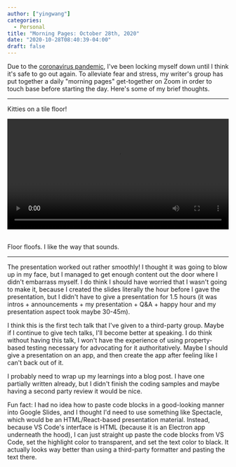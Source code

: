 ```yaml
---
author: ["yingwang"]
categories:
  - Personal
title: "Morning Pages: October 28th, 2020"
date: "2020-10-28T08:40:39-04:00"
draft: false
---
```


Due to the [coronavirus
pandemic](https://en.wikipedia.org/wiki/2019-20_coronavirus_pandemic), I've been
locking myself down until I think it's safe to go out again. To alleviate fear
and stress, my writer's group has put together a daily "morning pages"
get-together on Zoom in order to touch base before starting the day. Here's some
of my brief thoughts.

__________

Kitties on a tile floor!

<!-- https://stackoverflow.com/a/26276254 -->
<video style="width: 100%; width: -moz-available; width: -webkit-fill-available; width: fill-available; max-width: 100%;" controls>
    <source src="/video/posts/2020/10/28/morning_pages.mp4" type="video/mp4">
    Your browser does not support HTML5 video.
</video>
<br/>
<br/>

Floor floofs. I like the way that sounds.

__________

The presentation worked out rather smoothly! I thought it was going to blow up
in my face, but I managed to get enough content out the door where I didn't
embarrass myself. I do think I should have worried that I wasn't going to make
it, because I created the slides literally the hour before I gave the
presentation, but I didn't have to give a presentation for 1.5 hours (it was
intros + announcements + my presentation + Q&A + happy hour and my presentation
aspect took maybe 30-45m).

I think this is the first tech talk that I've given to a third-party group.
Maybe if I continue to give tech talks, I'll become better at speaking. I do
think without having this talk, I won't have the experience of using
property-based testing necessary for advocating for it authoritatively. Maybe I
should give a presentation on an app, and then create the app after feeling like
I can't back out of it.

I probably need to wrap up my learnings into a blog post. I have one partially
written already, but I didn't finish the coding samples and maybe having a
second party review it would be nice.

Fun fact: I had no idea how to paste code blocks in a good-looking manner into
Google Slides, and I thought I'd need to use something like Spectacle, which
would be an HTML/React-based presentation material. Instead, because VS Code's
interface is HTML (because it is an Electron app underneath the hood), I can
just straight up paste the code blocks from VS Code, set the highlight color to
transparent, and set the text color to black. It actually looks way better than
using a third-party formatter and pasting the text there.
